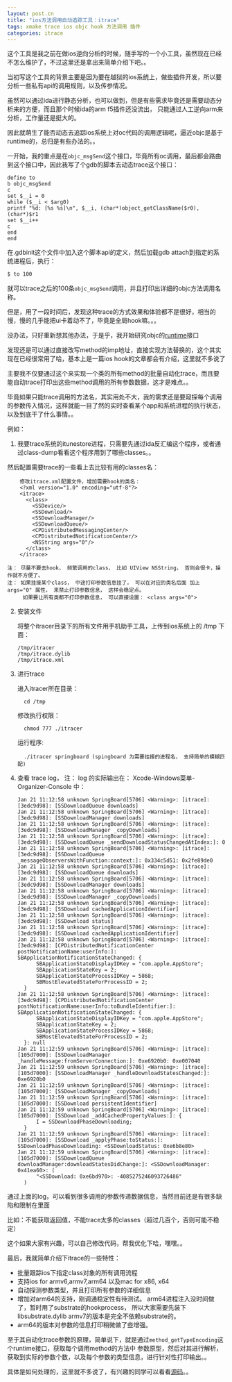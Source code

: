 ```yaml
---
layout: post.cn
title: "ios方法调用自动追踪工具：itrace"
tags: xmake trace ios objc hook 方法调用 插件
categories: itrace
---
```


这个工具是我之前在做ios逆向分析的时候，随手写的一个小工具，虽然现在已经不怎么维护了，不过这里还是拿出来简单介绍下吧。。

当初写这个工具的背景主要是因为要在越狱的ios系统上，做些插件开发，所以要分析一些私有api的调用规则，以及传参情况。

虽然可以通过ida进行静态分析，也可以做到，但是有些需求毕竟还是需要动态分析来的方便，而且那个时候ida的arm f5插件还没流出，
只能通过人工逆向arm来分析，工作量还是挺大的。

因此就萌生了能否动态去追踪ios系统上对oc代码的调用逻辑呢，逼近objc是基于runtime的，总归是有些办法的。。

一开始，我的重点是在`objc_msgSend`这个接口，毕竟所有oc调用，最后都会路由到这个接口中，因此我写了个gdb的脚本去动态trace这个接口：

```
define to 
b objc_msgSend
c
set $__i = 0
while ($__i < $arg0)
printf "%d: [%s %s]\n", $__i, (char*)object_getClassName($r0), (char*)$r1
set $__i++
c
end
end
```

在.gdbinit这个文件中加入这个脚本api的定义，然后加载gdb attach到指定的系统进程后，执行：

```bash
$ to 100
```

就可以trace之后的100条`objc_msgSend`调用，并且打印出详细的objc方法调用名称。





但是，用了一段时间后，发现这种trace的方式效果和体验都不是很好，相当的慢，慢的几乎能把ui卡着动不了，毕竟是全局hook嘛。。。

没办法，只好重新想其他办法，于是乎，我开始研究objc的[runtime](https://developer.apple.com/library/ios/documentation/Cocoa/Reference/ObjCRuntimeRef/index.html)接口

发现还是可以通过直接改写method的imp地址，直接实现方法替换的，这个其实现在已经很常用了哈，基本上是一篇ios hook的文章都会有介绍，这里就不多说了

主要我不仅要通过这个来实现一个类的所有method的批量自动化trace，而且要能自动trace打印出这些method调用的所有参数数据，这才是难点。。

毕竟如果只能trace调用的方法名，其实用处不大，我的需求还是要窥探每个调用的参数传入情况，这样就能一目了然的实时查看某个app和系统进程的执行状态，以及到底干了什么事情。。

例如：

1. 我要trace系统的itunestore进程，只需要先通过ida反汇编这个程序，或者通过class-dump看看这个程序用到了哪些classes。。

然后配置需要trace的一些看上去比较有用的classes名：

```
    修改itrace.xml配置文件，增加需要hook的类名：
    <?xml version="1.0" encoding="utf-8"?>
    <itrace>
      <class>
        <SSDevice/>
        <SSDownload/>
        <SSDownloadManager/>
        <SSDownloadQueue/>
        <CPDistributedMessagingCenter/>
        <CPDistributedNotificationCenter/>
        <NSString args="0"/>
      </class>
    </itrace>
```

    注： 尽量不要去hook， 频繁调用的class， 比如 UIView NSString， 否则会很卡，操作就不方便了。
    注： 如果挂接某个class， 中途打印参数信息挂了， 可以在对应的类名后面 加上 args="0" 属性， 来禁止打印参数信息， 这样会稳定点。 
         如果要让所有类都不打印参数信息， 可以直接设置： <class args="0">


2. 安装文件

    将整个itracer目录下的所有文件用手机助手工具，上传到ios系统上的 /tmp 下面：
    ```
    /tmp/itracer
    /tmp/itrace.dylib
    /tmp/itrace.xml
    ```

3. 进行trace

    进入itracer所在目录：
    ```
      cd /tmp
      ```

    修改执行权限：
    ```
      chmod 777 ./itracer
    ```

    运行程序: 

    ```
      ./itracer springboard (spingboard 为需要挂接的进程名， 支持简单的模糊匹配)
    ```

4. 查看 trace log， 注： log 的实际输出在： Xcode-Windows菜单-Organizer-Console 中：

    ```
    Jan 21 11:12:58 unknown SpringBoard[5706] <Warning>: [itrace]: [3edc9d98]: [SSDownloadQueue downloads]
    Jan 21 11:12:58 unknown SpringBoard[5706] <Warning>: [itrace]: [3edc9d98]: [SSDownloadManager downloads]
    Jan 21 11:12:58 unknown SpringBoard[5706] <Warning>: [itrace]: [3edc9d98]: [SSDownloadManager _copyDownloads]
    Jan 21 11:12:58 unknown SpringBoard[5706] <Warning>: [itrace]: [3edc9d98]: [SSDownloadQueue _sendDownloadStatusChangedAtIndex:]: 0
    Jan 21 11:12:58 unknown SpringBoard[5706] <Warning>: [itrace]: [3edc9d98]: [SSDownloadQueue _messageObserversWithFunction:context:]: 0x334c5d51: 0x2fe89de0
    Jan 21 11:12:58 unknown SpringBoard[5706] <Warning>: [itrace]: [3edc9d98]: [SSDownloadQueue downloads]
    Jan 21 11:12:58 unknown SpringBoard[5706] <Warning>: [itrace]: [3edc9d98]: [SSDownloadManager downloads]
    Jan 21 11:12:58 unknown SpringBoard[5706] <Warning>: [itrace]: [3edc9d98]: [SSDownloadManager _copyDownloads]
    Jan 21 11:12:58 unknown SpringBoard[5706] <Warning>: [itrace]: [3edc9d98]: [SSDownload cachedApplicationIdentifier]
    Jan 21 11:12:58 unknown SpringBoard[5706] <Warning>: [itrace]: [3edc9d98]: [SSDownload status]
    Jan 21 11:12:58 unknown SpringBoard[5706] <Warning>: [itrace]: [3edc9d98]: [SSDownload cachedApplicationIdentifier]
    Jan 21 11:12:58 unknown SpringBoard[5706] <Warning>: [itrace]: [3edc9d98]: [CPDistributedNotificationCenter postNotificationName:userInfo:]: SBApplicationNotificationStateChanged: {
          SBApplicationStateDisplayIDKey = "com.apple.AppStore";
          SBApplicationStateKey = 2;
          SBApplicationStateProcessIDKey = 5868;
          SBMostElevatedStateForProcessID = 2;
      }
    Jan 21 11:12:58 unknown SpringBoard[5706] <Warning>: [itrace]: [3edc9d98]: [CPDistributedNotificationCenter postNotificationName:userInfo:toBundleIdentifier:]: SBApplicationNotificationStateChanged: {
          SBApplicationStateDisplayIDKey = "com.apple.AppStore";
          SBApplicationStateKey = 2;
          SBApplicationStateProcessIDKey = 5868;
          SBMostElevatedStateForProcessID = 2;
      }: null
    Jan 21 11:12:59 unknown SpringBoard[5706] <Warning>: [itrace]: [105d7000]: [SSDownloadManager _handleMessage:fromServerConnection:]: 0xe6920b0: 0xe007040
    Jan 21 11:12:59 unknown SpringBoard[5706] <Warning>: [itrace]: [105d7000]: [SSDownloadManager _handleDownloadStatesChanged:]: 0xe6920b0
    Jan 21 11:12:59 unknown SpringBoard[5706] <Warning>: [itrace]: [105d7000]: [SSDownloadManager _copyDownloads]
    Jan 21 11:12:59 unknown SpringBoard[5706] <Warning>: [itrace]: [105d7000]: [SSDownload persistentIdentifier]
    Jan 21 11:12:59 unknown SpringBoard[5706] <Warning>: [itrace]: [105d7000]: [SSDownload _addCachedPropertyValues:]: {
          I = SSDownloadPhaseDownloading;
      }
    Jan 21 11:12:59 unknown SpringBoard[5706] <Warning>: [itrace]: [105d7000]: [SSDownload _applyPhase:toStatus:]: SSDownloadPhaseDownloading: <SSDownloadStatus: 0xe6b8e80>
    Jan 21 11:12:59 unknown SpringBoard[5706] <Warning>: [itrace]: [105d7000]: [SSDownloadQueue downloadManager:downloadStatesDidChange:]: <SSDownloadManager: 0x41ea60>: (
          "<SSDownload: 0xe6bd970>: -4085275246093726486"
      )
    ```

通过上面的log，可以看到很多调用的参数传递数据信息，当然目前还是有很多缺陷和限制在里面

比如：不能获取返回值，不能trace太多的classes（超过几百个，否则可能不稳定）

这个如果大家有兴趣，可以自己修改代码，帮我优化下哈，嘿嘿。。

最后，我就简单介绍下itrace的一些特性：

* 批量跟踪ios下指定class对象的所有调用流程
* 支持ios for armv6,armv7,arm64 以及mac for x86, x64
* 自动探测参数类型，并且打印所有参数的详细信息
* 增加对arm64的支持，刚调通稳定性有待测试。
   arm64进程注入没时间做了，暂时用了substrate的hookprocess， 所以大家需要先装下libsubstrate.dylib
   armv7的版本是完全不依赖substrate的。
* arm64的版本对参数的信息打印稍微做了些增强。

至于其自动化trace参数的原理，简单说下，就是通过`method_getTypeEncoding`这个runtime接口，获取每个调用method的方法中
参数原型，然后对其进行解析，获取到实际的参数个数，以及每个参数的类型信息，进行针对性打印输出。。

具体是如何处理的，这里就不多说了，有兴趣的同学可以看看[源码](https://github.com/waruqi/itrace)。。
